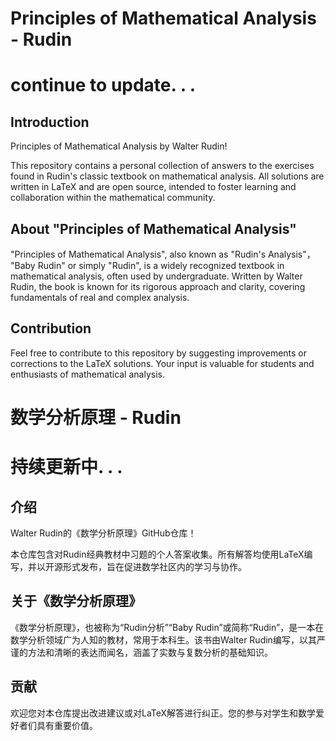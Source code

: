 # Principles of Mathematical Analysis - Rudin

# continue to update. . .

## Introduction
Principles of Mathematical Analysis by Walter Rudin!

This repository contains a personal collection of answers to the exercises found in Rudin's classic textbook on mathematical analysis. All solutions are written in LaTeX and are open source, intended to foster learning and collaboration within the mathematical community.

## About "Principles of Mathematical Analysis"
"Principles of Mathematical Analysis", also known as "Rudin's Analysis"， "Baby Rudin" or simply "Rudin", is a widely recognized textbook in mathematical analysis, often used by undergraduate. Written by Walter Rudin, the book is known for its rigorous approach and clarity, covering fundamentals of real and complex analysis.

<!--
## Chapters Overview
-->
## Contribution
Feel free to contribute to this repository by suggesting improvements or corrections to the LaTeX solutions. Your input is valuable for students and enthusiasts of mathematical analysis.

# 数学分析原理 - Rudin

# 持续更新中. . .

## 介绍
Walter Rudin的《数学分析原理》GitHub仓库！

本仓库包含对Rudin经典教材中习题的个人答案收集。所有解答均使用LaTeX编写，并以开源形式发布，旨在促进数学社区内的学习与协作。

## 关于《数学分析原理》
《数学分析原理》，也被称为“Rudin分析”“Baby Rudin”或简称“Rudin”，是一本在数学分析领域广为人知的教材，常用于本科生。该书由Walter Rudin编写，以其严谨的方法和清晰的表达而闻名，涵盖了实数与复数分析的基础知识。

<!--
## 章节概览
-->
## 贡献

欢迎您对本仓库提出改进建议或对LaTeX解答进行纠正。您的参与对学生和数学爱好者们具有重要价值。
